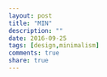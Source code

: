 ```yaml
---
layout: post
title: "MIN"
description: ""
date: 2016-09-25
tags: [design,minimalism]
comments: true
share: true
---
```


